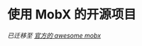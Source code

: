 # 使用 MobX 的开源项目

*已迁移至 [官方的 awesome mobx](https://github.com/mobxjs/awesome-mobx/blob/master/README-CN.md#%E7%A4%BA%E4%BE%8B)*
